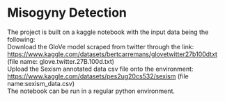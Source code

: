 # Misogyny Detection
The project is built on a kaggle notebook with the input data being the following:<br />
Download the GloVe model scraped from twitter through the link: https://www.kaggle.com/datasets/bertcarremans/glovetwitter27b100dtxt  (file name: glove.twitter.27B.100d.txt) <br /> 
Upload the Sexism annotated data csv file onto the environment: https://www.kaggle.com/datasets/pes2ug20cs532/sexism (file name:sexism_data.csv) <br />
The notebook can be run in a regular python environment. 
